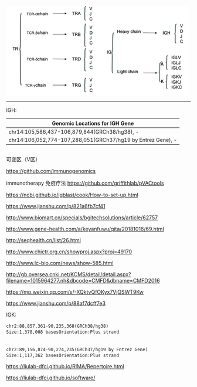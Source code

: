 
![](pics/20200609.png)

----
IGH:

|Genomic Locations for IGH Gene|
|---|
|chr14:105,586,437-106,879,844(GRCh38/hg38), -|
|chr14:106,052,774-107,288,051(GRCh37/hg19 by Entrez Gene), -|


## 
可变区（V区）

https://github.com/immunogenomics

immunotherapy 免疫疗法
https://github.com/griffithlab/pVACtools

https://ncbi.github.io/igblast/cook/How-to-set-up.html


https://www.jianshu.com/p/821a6fb7cf41

http://www.biomart.cn/specials/bgitechsolutions/article/62757

http://www.gene-health.com/a/keyanfuwu/qita/20181016/69.html

http://seqhealth.cn/list/26.html

http://www.chictr.org.cn/showproj.aspx?proj=49170

http://www.lc-bio.com/news/show-585.html

http://gb.oversea.cnki.net/KCMS/detail/detail.aspx?filename=1015964277.nh&dbcode=CMFD&dbname=CMFD2016

https://mp.weixin.qq.com/s/-XQktvQfOKyx7VjQSWT9Kw


https://www.jianshu.com/p/88af7dcff7e3


IGK:
```
chr2:88,857,361-90,235,368(GRCh38/hg38)
Size:1,378,008 basesOrientation:Plus strand


chr2:89,156,874-90,274,235(GRCh37/hg19 by Entrez Gene)
Size:1,117,362 basesOrientation:Plus strand
```


https://liulab-dfci.github.io/RIMA/Repertoire.html

https://liulab-dfci.github.io/software/

